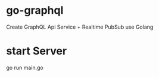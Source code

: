 # go-graphql
Create GraphQL Api Service + Realtime PubSub use Golang


# start Server 

go run main.go
